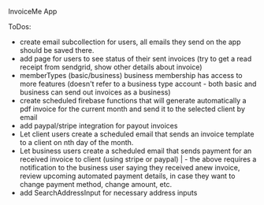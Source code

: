 InvoiceMe App

ToDos:
- create email subcollection for users, all emails they send on the app should be saved there.
- add page for users to see status of their sent invoices (try to get a read receipt from sendgrid, show other details about invoice)
- memberTypes (basic/business) business membership has access to more features (doesn't refer to a business type account - both basic and business can send out invoices as a business)
- create scheduled firebase functions that will generate automatically a pdf invoice for the current month and send it to the selected client by email
- add paypal/stripe integration for payout invoices
- Let client users create a scheduled email that sends an invoice template to a client on nth day of the month.
- Let business users create a scheduled email that sends payment for an received invoice to client (using stripe or paypal)
| - the above requires a notification to the business user saying they received anew invoice, review upcoming automated payment details, in case they want to change payment method, change amount, etc.
- add SearchAddressInput for necessary address inputs

